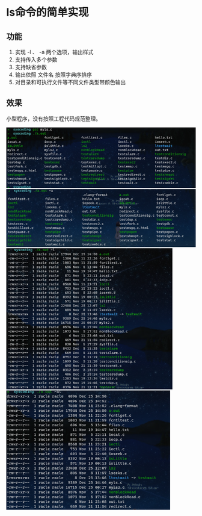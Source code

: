 # ls命令的简单实现

## 功能

1. 实现 -l 、 -a 两个选项，输出样式
2. ⽀持传⼊多个参数
3. ⽀持缺省参数
4. 输出依照 ⽂件名 按照字典序排序
5. 对⽬录和可执⾏⽂件等不同文件类型带颜⾊输出



## 效果

小型程序，没有按照工程代码规范整理。

<img src="images/readme_pic/image-20211225145126634.png" alt="image-20211225145126634" style="zoom:67%;" />

<img src="images/readme_pic/image-20211225145156381.png" alt="image-20211225145156381" style="zoom:67%;" />

<img src="images/readme_pic/image-20211225145213698.png" alt="image-20211225145213698" style="zoom:60%;" />

<img src="images/readme_pic/image-20211225145307675.png" alt="image-20211225145307675" style="zoom:67%;" />







